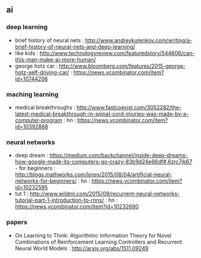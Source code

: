## ai

### deep learning
- brief history of neural nets : http://www.andreykurenkov.com/writing/a-brief-history-of-neural-nets-and-deep-learning/
- like kids : http://www.technologyreview.com/featuredstory/544606/can-this-man-make-ai-more-human/
- george hotz car : http://www.bloomberg.com/features/2015-george-hotz-self-driving-car/ : https://news.ycombinator.com/item?id=10744206

### maching learning
- medical breakthroughs : http://www.fastcoexist.com/3052282/the-latest-medical-breakthrough-in-spinal-cord-injuries-was-made-by-a-computer-program : hn : https://news.ycombinator.com/item?id=10392888

### neural networks
- deep dream : https://medium.com/backchannel/inside-deep-dreams-how-google-made-its-computers-go-crazy-83b9d24e66df#.6zrc7jk67 - for beginners : http://blogs.mathworks.com/loren/2015/08/04/artificial-neural-networks-for-beginners/ : hn : https://news.ycombinator.com/item?id=10232595                                                     
- tut 1 : http://www.wildml.com/2015/09/recurrent-neural-networks-tutorial-part-1-introduction-to-rnns/ : hn : https://news.ycombinator.com/item?id=10232690                                                     

### papers
- On Learning to Think: Algorithmic Information Theory for Novel Combinations of Reinforcement Learning Controllers and Recurrent Neural World Models : http://arxiv.org/abs/1511.09249
